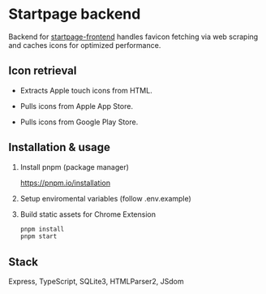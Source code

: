 # Startpage backend

Backend for [startpage-frontend](https://github.com/sarkiisov/startpage-frontend) handles favicon fetching via web scraping and caches icons for optimized performance.

## Icon retrieval

- Extracts Apple touch icons from HTML.

- Pulls icons from Apple App Store.

- Pulls icons from Google Play Store.

## Installation & usage

1. Install pnpm (package manager)

   https://pnpm.io/installation

2. Setup enviromental variables (follow .env.example)

3. Build static assets for Chrome Extension

   ```sh
   pnpm install
   pnpm start
   ```

## Stack

Express, TypeScript, SQLite3, HTMLParser2, JSdom
